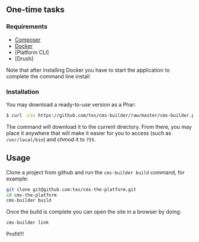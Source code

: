 
## One-time tasks
### Requirements

* [Composer](https://getcomposer.org/)
* [Docker](https://www.docker.com/)
* [Platform CLI]
* [Drush]

Note that after installing Docker you have to start the application to complete the command line install

### Installation
You may download a ready-to-use version as a Phar:

```sh
$ curl -LSs https://github.com/tes/cms-builder/raw/master/cms-builder.phar -o cms-builder
```

The command will download it to the current directory. From there, you may place it anywhere that will make it easier for you to access (such as `/usr/local/bin`) and chmod it to `755`.

## Usage
Clone a project from github and run the `cms-builder build` command, for example:
```bash
git clone git@github.com:tes/cms-the-platform.git
cd cms-the-platform
cms-builder build
```

Once the build is complete you can open the site in a browser by doing:
```bash
cms-builder link
```


Profit!!!
